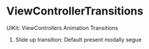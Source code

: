 # ViewControllerTransitions
UIKit: ViewControllers Animation Transitions

1. Slide up transition: Default present modally segue  
